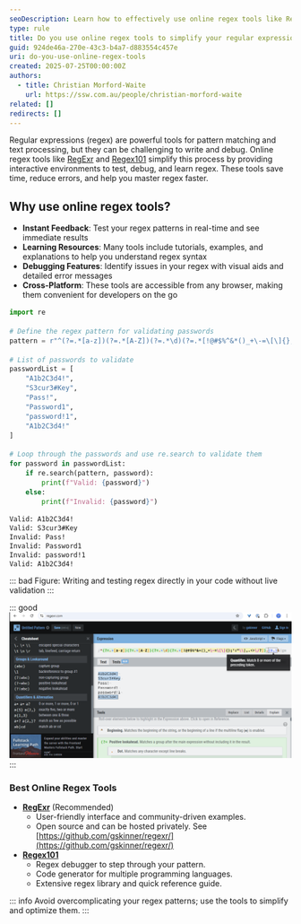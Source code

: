 ```yaml
---
seoDescription: Learn how to effectively use online regex tools like RegExr and Regex101 to simplify and improve your regular expression workflows.
type: rule
title: Do you use online regex tools to simplify your regular expression workflows?
guid: 924de46a-270e-43c3-b4a7-d883554c457e
uri: do-you-use-online-regex-tools
created: 2025-07-25T00:00:00Z
authors:
  - title: Christian Morford-Waite
    url: https://ssw.com.au/people/christian-morford-waite
related: []
redirects: []
---
```


Regular expressions (regex) are powerful tools for pattern matching and text processing, but they can be challenging to write and debug. Online regex tools like [RegExr](https://regexr.com/) and [Regex101](https://regex101.com/) simplify this process by providing interactive environments to test, debug, and learn regex. These tools save time, reduce errors, and help you master regex faster.

<!--endintro-->

## Why use online regex tools?

* **Instant Feedback**: Test your regex patterns in real-time and see immediate results
* **Learning Resources**: Many tools include tutorials, examples, and explanations to help you understand regex syntax
* **Debugging Features**: Identify issues in your regex with visual aids and detailed error messages
* **Cross-Platform**: These tools are accessible from any browser, making them convenient for developers on the go

```python
import re

# Define the regex pattern for validating passwords
pattern = r"^(?=.*[a-z])(?=.*[A-Z])(?=.*\d)(?=.*[!@#$%^&*()_+\-=\[\]{};':\"\\|,.<>\/?]).{8,}$"

# List of passwords to validate
passwordList = [
    "A1b2C3d4!",
    "S3cur3#Key",
    "Pass!",
    "Password1",
    "password!1",
    "A1b2C3d4!"   
]

# Loop through the passwords and use re.search to validate them
for password in passwordList:
    if re.search(pattern, password):
        print(f"Valid: {password}")
    else:
        print(f"Invalid: {password}")
```

```code
Valid: A1b2C3d4!
Valid: S3cur3#Key
Invalid: Pass!
Invalid: Password1
Invalid: password!1
Valid: A1b2C3d4!
```

::: bad
Figure: Writing and testing regex directly in your code without live validation
:::

::: good
![Figure: Using RegExr to debug and validate your pattern before implementation](regexr-password-validation.png)
:::

### Best Online Regex Tools

* **[RegExr](https://regexr.com/)** (Recommended)
  * User-friendly interface and community-driven examples.
  * Open source and can be hosted privately. See [https://github.com/gskinner/regexr/](https://github.com/gskinner/regexr/)
* **[Regex101](https://regex101.com/)**
  * Regex debugger to step through your pattern.
  * Code generator for multiple programming languages.
  * Extensive regex library and quick reference guide.

::: info
Avoid overcomplicating your regex patterns; use the tools to simplify and optimize them.
:::
